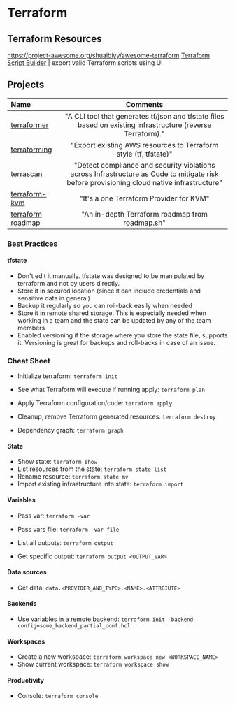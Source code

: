 # Terraform

## Terraform Resources

https://project-awesome.org/shuaibiyy/awesome-terraform
[Terraform Script Builder](https://terraparty.com) | export valid Terraform scripts using UI

## Projects

Name | Comments
:------|:------:
[terraformer](https://github.com/GoogleCloudPlatform/terraformer) | "A CLI tool that generates tf/json and tfstate files based on existing infrastructure (reverse Terraform)."
[terraforming](https://github.com/dtan4/terraforming) | "Export existing AWS resources to Terraform style (tf, tfstate)"
[terrascan](https://github.com/tenable/terrascan) | "Detect compliance and security violations across Infrastructure as Code to mitigate risk before provisioning cloud native infrastructure"
[terraform-kvm](https://github.com/dmacvicar/terraform-provider-libvirt) | "It's a one Terraform Provider for KVM"
[terraform roadmap](https://roadmap.sh/terraform) | "An in-depth Terraform roadmap from roadmap.sh"

### Best Practices

#### tfstate

* Don't edit it manually. tfstate was designed to be manipulated by terraform and not by users directly.
* Store it in secured location (since it can include credentials and sensitive data in general)
* Backup it regularly so you can roll-back easily when needed 
* Store it in remote shared storage. This is especially needed when working in a team and the state can be updated by any of the team members
* Enabled versioning if the storage where you store the state file, supports it. Versioning is great for backups and roll-backs in case of an issue.

### Cheat Sheet

* Initialize terraform: `terraform init`
* See what Terraform will execute if running apply: `terraform plan`
* Apply Terraform configuration/code: `terraform apply`
* Cleanup, remove Terraform generated resources: `terraform destroy`

* Dependency graph: `terraform graph`

#### State

* Show state: `terraform show`
* List resources from the state: `terraform state list`
* Rename resource: `terraform state mv`
* Import existing infrastructure into state: `terraform import`

#### Variables

* Pass var: `terraform -var`
* Pass vars file: `terraform -var-file`

* List all outputs: `terraform output`
* Get specific output: `terraform output <OUTPUT_VAR>`

#### Data sources

* Get data: `data.<PROVIDER_AND_TYPE>.<NAME>.<ATTRBIUTE>`

#### Backends

* Use variables in a remote backend: `terraform init -backend-config=some_backend_partial_conf.hcl`

#### Workspaces

* Create a new workspace: `terraform workspace new <WORKSPACE_NAME>`
* Show current workspace: `terraform workspace show`

#### Productivity

* Console: `terraform console`
